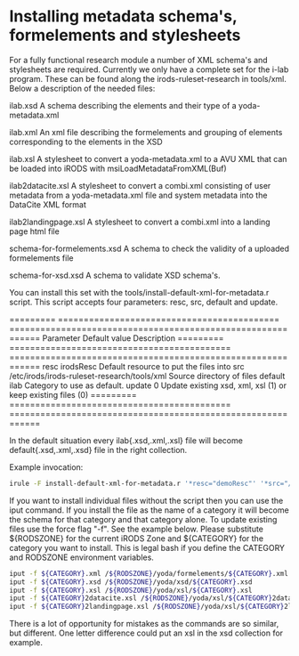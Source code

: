 # Installing metadata schema's, formelements and stylesheets
For a fully functional research module a number of XML schema's and stylesheets are required. Currently we only have a
complete set for the i-lab program. These can be found along the irods-ruleset-research in tools/xml. Below a
description of the needed files:


ilab.xsd
  A schema describing the elements and their type of a yoda-metadata.xml

ilab.xml
  An xml file describing the formelements and grouping of elements corresponding to the elements in the XSD

ilab.xsl
  A stylesheet to convert a yoda-metadata.xml to a AVU XML that can be loaded into iRODS with msiLoadMetadataFromXML(Buf)

ilab2datacite.xsl
  A stylesheet to convert a combi.xml consisting of user metadata from a yoda-metadata.xml file and system metadata into
  the DataCite XML format

ilab2landingpage.xsl
  A stylesheet to convert a combi.xml into a landing page html file

schema-for-formelements.xsd
  A schema to check the validity of a uploaded formelements file

schema-for-xsd.xsd
  A schema to validate XSD schema's.

You can install this set with the tools/install-default-xml-for-metadata.r script. This script accepts four parameters:
resc, src, default and update.

=========  ===========================================  ============================================================
Parameter  Default value                                Description
=========  ===========================================  ============================================================
resc	   irodsResc	                                Default resource to put the files into
src        /etc/irods/irods-ruleset-research/tools/xml  Source directory of files
default    ilab                                         Category to use as default.
update     0                                            Update existing xsd, xml, xsl (1) or keep existing files (0)
=========  ===========================================  ============================================================


In the default situation every ilab{.xsd,.xml,.xsl} file will become default{.xsd,.xml,.xsd} file in the right collection.

Example invocation:
```bash
irule -F install-default-xml-for-metadata.r '*resc="demoResc"' '*src="/tmp/xml"' '*default="dc"' '*update=1'
```

If you want to install individual files without the script then you can use the iput command. If you install the file as
the name of a category it will become the schema for that category and that category alone. To update existing files
use the force flag "-f". See the example below. Please substitute ${RODSZONE} for the current iRODS Zone and ${CATEGORY} for
the category you want to install. This is legal bash if you define the CATEGORY and RODSZONE environment variables.

```bash
iput -f ${CATEGORY}.xml /${RODSZONE}/yoda/formelements/${CATEGORY}.xml
iput -f ${CATEGORY}.xsd /${RODSZONE}/yoda/xsd/${CATEGORY}.xsd
iput -f ${CATEGORY}.xsl /${RODSZONE}/yoda/xsl/${CATEGORY}.xsl
iput -f ${CATEGORY}2datacite.xsl /${RODSZONE}/yoda/xsl/${CATEGORY}2datacite.xsl
iput -f ${CATEGORY}2landingpage.xsl /${RODSZONE}/yoda/xsl/${CATEGORY}2landingpage.xsl
```

There is a lot of opportunity for mistakes as the commands are so similar, but different. One letter difference could
put an xsl in the xsd collection for example.
